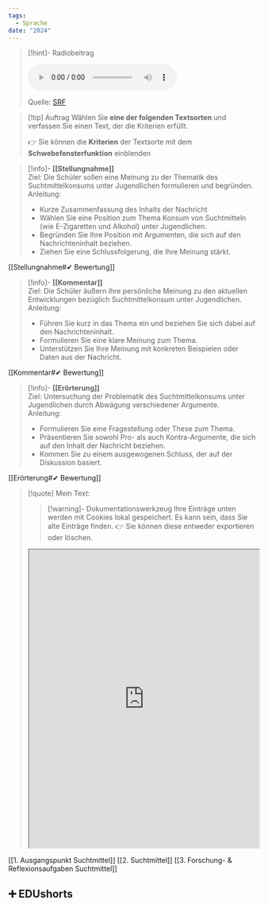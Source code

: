 ```yaml
---
tags:
  - Sprache
date: "2024"
---
```

>[!hint]- Radiobeitrag
>
><audio controls><source src="https://download-media.srf.ch/world/audio/SRF-4-News/2024/03/playlist-jugendliche.mp3"></audio>
>
>Quelle: [SRF](https://www.srf.ch/play/radio/redirect/detail/26c81976-9f36-4c89-b476-09a4410f9077)

>[!tip] Auftrag
>Wählen Sie **eine der folgenden Textsorten** und verfassen Sie einen Text, der die Kriterien erfüllt.
>
>👉 Sie können die **Kriterien** der Textsorte mit dem **Schwebefensterfunktion** einblenden

>[!info]- **[[Stellungnahme]]**  
Ziel: Die Schüler sollen eine Meinung zu der Thematik des Suchtmittelkonsums unter Jugendlichen formulieren und begründen.  
Anleitung:
>- Kurze Zusammenfassung des Inhalts der Nachricht
>- Wählen Sie eine Position zum Thema Konsum von Suchtmitteln (wie E-Zigaretten und Alkohol) unter Jugendlichen.
>- Begründen Sie Ihre Position mit Argumenten, die sich auf den Nachrichteninhalt beziehen.
>- Ziehen Sie eine Schlussfolgerung, die Ihre Meinung stärkt.
>
[[Stellungnahme#✔ Bewertung]]

>[!info]- **[[Kommentar]]**  
Ziel: Die Schüler äußern ihre persönliche Meinung zu den aktuellen Entwicklungen bezüglich Suchtmittelkonsum unter Jugendlichen.  
Anleitung:
>
>- Führen Sie kurz in das Thema ein und beziehen Sie sich dabei auf den Nachrichteninhalt.
>- Formulieren Sie eine klare Meinung zum Thema.
>- Unterstützen Sie Ihre Meinung mit konkreten Beispielen oder Daten aus der Nachricht.
>
[[Kommentar#✔ Bewertung]]

>[!info]- **[[Erörterung]]**  
Ziel: Untersuchung der Problematik des Suchtmittelkonsums unter Jugendlichen durch Abwägung verschiedener Argumente.  
Anleitung:
>
>- Formulieren Sie eine Fragestellung oder These zum Thema.
>- Präsentieren Sie sowohl Pro- als auch Kontra-Argumente, die sich auf den Inhalt der Nachricht beziehen.
>- Kommen Sie zu einem ausgewogenen Schluss, der auf der Diskussion basiert.
>
[[Erörterung#✔ Bewertung]]
  
   >[!quote] Mein Text:
>>[!warning]- Dokumentationswerkzeug 
>Ihre Einträge unten werden mit Cookies lokal gespeichert. Es kann sein, dass Sie alte Einträge finden. 
>👉 Sie können diese entweder exportieren oder löschen.
>
><iframe width="100%" height="600" src="https://app.Lumi.education/run/KWcs8f" allowfullscreen allow="geolocation *; autoplay; encrypted-media"></iframe>


[[1. Ausgangspunkt Suchtmittel]]
[[2. Suchtmittel]]
[[3. Forschung- & Reflexionsaufgaben Suchtmittel]]

## ➕ EDUshorts
